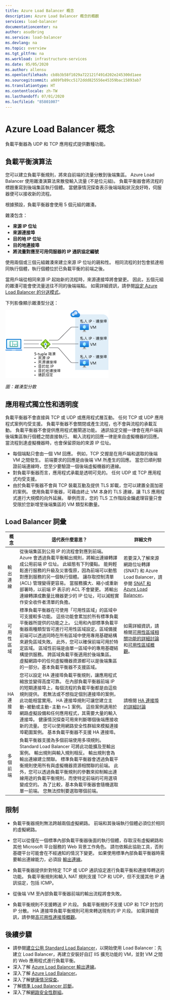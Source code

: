 ```yaml
---
title: Azure Load Balancer 概念
description: Azure Load Balancer 概念的概觀
services: load-balancer
documentationcenter: na
author: asudbring
ms.service: load-balancer
ms.devlang: na
ms.topic: overview
ms.tgt_pltfrm: na
ms.workload: infrastructure-services
ms.date: 05/05/2020
ms.author: allensu
ms.openlocfilehash: cb8b3b58f1029a722121f491d202e245300d1aee
ms.sourcegitcommit: a989fb89cc5172ddd825556e45359bac15893ab7
ms.translationtype: HT
ms.contentlocale: zh-TW
ms.lasthandoff: 07/01/2020
ms.locfileid: "85801007"
---
```

# <a name="azure-load-balancer-concepts"></a>Azure Load Balancer 概念

負載平衡器為 UDP 和 TCP 應用程式提供數種功能。 

## <a name="load-balancing-algorithm"></a>負載平衡演算法
您可以建立負載平衡規則，將來自前端的流量分散到後端集區。 Azure Load Balancer 使用雜湊演算法來散發輸入流量 (不是位元組)。 負載平衡器會將流程的標題重寫到後端集區執行個體。 當健康情況探查表示後端端點狀況良好時，伺服器便可以接收新的流程。

根據預設，負載平衡器會使用 5 個元組的雜湊。

雜湊包含：

- **來源 IP 位址**
- **來源連接埠**
- **目的地 IP 位址**
- **目的地連接埠**
- **將流量對應至可用伺服器的 IP 通訊協定編號**

使用兩個或三個元組雜湊來建立來源 IP 位址的親和性。 相同流程的封包會抵達相同執行個體，執行個體位於已負載平衡的前端之後。 

當用戶端從相同來源 IP 起始新的流程時，來源連接埠將會變更。 因此，五個元組的雜湊可能會使流量送往不同的後端端點。
如需詳細資訊，請參閱[設定 Azure Load Balancer 的分送模式](./load-balancer-distribution-mode.md)。

下列影像顯示雜湊型分送：

  ![雜湊型分散](./media/load-balancer-overview/load-balancer-distribution.png)

  *圖：雜湊型分散*

## <a name="application-independence-and-transparency"></a>應用程式獨立性和透明度

負載平衡器不會直接與 TCP 或 UDP 或應用程式層互動。 任何 TCP 或 UDP 應用程式案例均受支援。 負載平衡器不會關閉或產生流程，也不會與流程的承載互動。 負載平衡器不會提供應用程式層閘道功能。 通訊協定交握一律會在用戶端與後端集區執行個體之間直接執行。 輸入流程的回應一律是來自虛擬機器的回應。 當流程到達虛擬機器時，也會保留原始的來源 IP 位址。

* 每個端點只會由一個 VM 回應。 例如，TCP 交握是在用戶端和選取的後端 VM 之間發生。 前端要求的回應是由後端 VM 所產生的回應。 當您已順利驗證前端連線時，您至少要驗證一個後端虛擬機器的連線。
* 對負載平衡器而言，應用程式承載是透明可見的。 任何 UDP 或 TCP 應用程式均受支援。
* 由於負載平衡器不會與 TCP 裝載互動及提供 TLS 卸載，您可以建置全面加密的案例。 使用負載平衡器，可藉由終止 VM 本身的 TLS 連線，讓 TLS 應用程式進行大規模的向外延展。 舉例而言，您的 TLS 工作階段金鑰處理容量只會受限於您新增至後端集區的 VM 類型和數量。

## <a name="load-balancer-terminology"></a>Load Balancer 詞彙
| 概念 | 這代表什麼意思？ | 詳細文件 |
| ---------- | ---------- | ----------|
輸出連線 | 從後端集區到公用 IP 的流程會對應到前端。 Azure 會透過負載平衡輸出規則，將輸出連線轉譯成公用前端 IP 位址。 此組態有下列優點。 能夠輕鬆進行服務的升級及災害復原，因為前端可以動態對應到服務的另一個執行個體。 讓存取控制清單 (ACL) 管理變得更容易。 當服務擴大、縮小或重新部署時，以前端 IP 表示的 ACL 不會變更。 將輸出連線轉譯成數量比機器更少的 IP 位址，可以減輕實作安全收件者清單的負擔。| 若要深入了解來源網路位址轉譯 (SNAT) 和 Azure Load Balancer，請參閱 [SNAT 和 Azure Load Balancer](load-balancer-outbound-connections.md)。
可用性區域 | 標準負載平衡器在可使用「可用性區域」的區域中可支援較多功能。 這些功能會累加於所有標準負載平衡器所提供的功能之上。  公用和內部標準負載平衡器兩種類型皆可進行可用性區域設定。區域備援前端可以透過同時在所有區域中使用專用基礎結構來避免區域失敗。 此外，您可以確保前端可用於特定區域。 區域性前端是由單一區域中的專用基礎結構提供服務。 跨區域負載平衡適用於後端集區。 虛擬網路中的任何虛擬機器資源都可以是後端集區的一部分。基本負載平衡器不支援區域。| 如需詳細資訊，請檢閱[可用性區域相關功能的詳細討論](load-balancer-standard-availability-zones.md)和[可用性區域概觀](../availability-zones/az-overview.md)。
| HA 連接埠 | 您可以設定 HA 連接埠負載平衡規則，讓應用程式縮放並變得高度可靠。 在內部負載平衡器前端 IP 的短期連接埠上，每個流程的負載平衡都是由這些規則提供。 若無法或不想指定個別連接埠的案例，此功能相當實用。 HA 連接埠規則可讓您建立主動-被動或主動-主動 n+1 案例。 這些案例適用於網路虛擬設備和任何應用程式，其需要大量的輸入連接埠。 健康情況探查可用來判斷哪個後端應接收新的流量。  您可以使用網路安全性群組來模擬連接埠範圍案例。 基本負載平衡器不支援 HA 連接埠。 | 請檢閱 [HA 連接埠的詳細討論](load-balancer-ha-ports-overview.md)
| 多個前端 | 負載平衡器支援為多個前端使用多項規則。  Standard Load Balancer 可將此功能擴及至輸出案例。 輸出規則與輸入規則相反。 輸出規則會為輸出連線建立關聯。 標準負載平衡器會透過負載平衡規則使用所有與虛擬機器資源相關聯的前端。 此外，您可以透過負載平衡規則的參數來抑制輸出連線用途的負載平衡規則，而使特定前端的可用選項變成空的。 為了比較，基本負載平衡器會隨機選取單一前端。 您無法控制要選取哪個前端。|


## <a name="limitations"></a><a name = "limitations"></a>限制

- 負載平衡器規則無法跨越兩個虛擬網路。  前端和其後端執行個體必須位於相同的虛擬網路。  

- 您可以從僅在一個標準內部負載平衡器後面的執行個體，存取沒有虛擬網路和其他 Microsoft 平台服務的 Web 背景工作角色。 請勿依賴此協助工具，否則基礎平台可能會在不經通知的情況下變更。 如果使用標準內部負載平衡器時需要輸出連線能力，必須設 [輸出連線](load-balancer-outbound-connections.md)。

- 負載平衡器提供針對特定 TCP 或 UDP 通訊協定進行負載平衡和連接埠轉送的功能。 負載平衡規則和輸入 NAT 規則支援 TCP 和 UDP，但不支援其他 IP 通訊協定，包括 ICMP。

- 從後端 VM 至內部負載平衡器前端的輸出流程將會失敗。

- 負載平衡規則不支援轉送 IP 片段。 負載平衡規則不支援 UDP 和 TCP 封包的 IP 分散。 HA 連接埠負載平衡規則可用來轉送現有的 IP 片段。 如需詳細資訊，請參閱[高可用性連接埠概觀](load-balancer-ha-ports-overview.md)。

## <a name="next-steps"></a>後續步驟

- 請參閱[建立公用 Standard Load Balancer](quickstart-load-balancer-standard-public-portal.md)，以開始使用 Load Balancer：先建立 Load Balancer，再建立安裝好自訂 IIS 擴充功能的 VM，並對 VM 之間的 Web 應用程式進行負載平衡。
- 深入了解 [Azure Load Balancer 輸出連線](load-balancer-outbound-connections.md)。
- 深入了解 [Azure Load Balancer](load-balancer-overview.md)。
- 深入了解[健康情況探查](load-balancer-custom-probe-overview.md)。
- 了解[標準 Load Balancer 診斷](load-balancer-standard-diagnostics.md)。
- 深入了解[網路安全性群組](../virtual-network/security-overview.md)。
